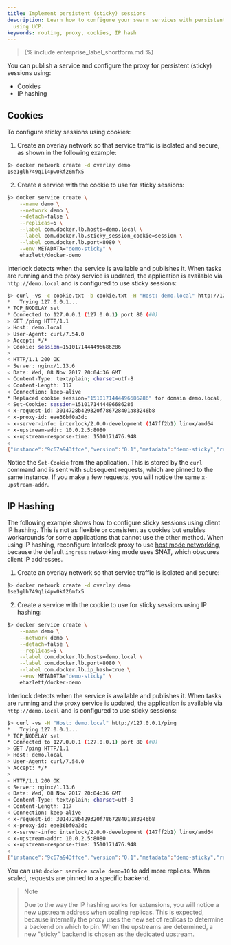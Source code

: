 ```yaml
---
title: Implement persistent (sticky) sessions
description: Learn how to configure your swarm services with persistent sessions
  using UCP.
keywords: routing, proxy, cookies, IP hash
---
```


>{% include enterprise_label_shortform.md %}

You can publish a service and configure the proxy for persistent (sticky) sessions using:

- Cookies
- IP hashing

## Cookies
To configure sticky sessions using cookies:

1. Create an overlay network so that service traffic is isolated and secure, as shown in the following example:
```bash
$> docker network create -d overlay demo
1se1glh749q1i4pw0kf26mfx5
```
2. Create a service with the cookie to use for sticky sessions:
```bash
$> docker service create \
    --name demo \
    --network demo \
    --detach=false \
    --replicas=5 \
    --label com.docker.lb.hosts=demo.local \
    --label com.docker.lb.sticky_session_cookie=session \
    --label com.docker.lb.port=8080 \
    --env METADATA="demo-sticky" \
    ehazlett/docker-demo
```

Interlock detects when the service is available and publishes it. When tasks are running
and the proxy service is updated, the application is available via `http://demo.local`
and is configured to use sticky sessions:

```bash
$> curl -vs -c cookie.txt -b cookie.txt -H "Host: demo.local" http://127.0.0.1/ping
*   Trying 127.0.0.1...
* TCP_NODELAY set
* Connected to 127.0.0.1 (127.0.0.1) port 80 (#0)
> GET /ping HTTP/1.1
> Host: demo.local
> User-Agent: curl/7.54.0
> Accept: */*
> Cookie: session=1510171444496686286
>
< HTTP/1.1 200 OK
< Server: nginx/1.13.6
< Date: Wed, 08 Nov 2017 20:04:36 GMT
< Content-Type: text/plain; charset=utf-8
< Content-Length: 117
< Connection: keep-alive
* Replaced cookie session="1510171444496686286" for domain demo.local, path /, expire 0
< Set-Cookie: session=1510171444496686286
< x-request-id: 3014728b429320f786728401a83246b8
< x-proxy-id: eae36bf0a3dc
< x-server-info: interlock/2.0.0-development (147ff2b1) linux/amd64
< x-upstream-addr: 10.0.2.5:8080
< x-upstream-response-time: 1510171476.948
<
{"instance":"9c67a943ffce","version":"0.1","metadata":"demo-sticky","request_id":"3014728b429320f786728401a83246b8"}
```

Notice the `Set-Cookie` from the application. This is stored by the `curl` command and is sent with subsequent requests,
which are pinned to the same instance. If you make a few requests, you will notice the same `x-upstream-addr`.

## IP Hashing
The following example shows how to configure sticky sessions using client IP hashing. This is not as flexible or consistent
as cookies but enables workarounds for some applications that cannot use the other method. When using IP hashing, reconfigure Interlock proxy to use [host mode networking](../config/host-mode-networking.md), because the default `ingress` networking mode uses SNAT, which obscures client IP addresses.

1. Create an overlay network so that service traffic is isolated and secure:
```bash
$> docker network create -d overlay demo
1se1glh749q1i4pw0kf26mfx5
```
2. Create a service with the cookie to use for sticky sessions using IP hashing:
```bash
$> docker service create \
    --name demo \
    --network demo \
    --detach=false \
    --replicas=5 \
    --label com.docker.lb.hosts=demo.local \
    --label com.docker.lb.port=8080 \
    --label com.docker.lb.ip_hash=true \
    --env METADATA="demo-sticky" \
    ehazlett/docker-demo
```

Interlock detects when the service is available and publishes it. When tasks are running
and the proxy service is updated, the application is available via `http://demo.local`
and is configured to use sticky sessions:

```bash
$> curl -vs -H "Host: demo.local" http://127.0.0.1/ping
*   Trying 127.0.0.1...
* TCP_NODELAY set
* Connected to 127.0.0.1 (127.0.0.1) port 80 (#0)
> GET /ping HTTP/1.1
> Host: demo.local
> User-Agent: curl/7.54.0
> Accept: */*
>
< HTTP/1.1 200 OK
< Server: nginx/1.13.6
< Date: Wed, 08 Nov 2017 20:04:36 GMT
< Content-Type: text/plain; charset=utf-8
< Content-Length: 117
< Connection: keep-alive
< x-request-id: 3014728b429320f786728401a83246b8
< x-proxy-id: eae36bf0a3dc
< x-server-info: interlock/2.0.0-development (147ff2b1) linux/amd64
< x-upstream-addr: 10.0.2.5:8080
< x-upstream-response-time: 1510171476.948
<
{"instance":"9c67a943ffce","version":"0.1","metadata":"demo-sticky","request_id":"3014728b429320f786728401a83246b8"}
```

You can use `docker service scale demo=10` to add more replicas. When scaled, requests are pinned
to a specific backend.

> Note
>
> Due to the way the IP hashing works for extensions, you will notice a new upstream address when scaling replicas.  This is
> expected, because internally the proxy uses the new set of replicas to determine a backend on which to pin. When the upstreams are
> determined, a new "sticky" backend is chosen as the dedicated upstream.
